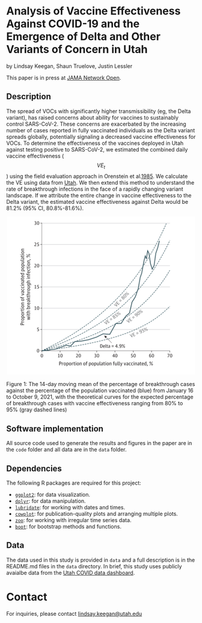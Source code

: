 # Analysis of Vaccine Effectiveness Against COVID-19 and the Emergence of Delta and Other Variants of Concern in Utah
by Lindsay Keegan, Shaun Truelove, Justin Lessler

This paper is in press at [JAMA Network Open](https://jamanetwork.com/journals/jamanetworkopen/article-abstract/2787438).


## Description 
The spread of VOCs with significantly higher transmissibility (eg, the Delta variant), has raised concerns about ability for vaccines to sustainably control SARS-CoV-2. These concerns are exacerbated by the increasing number of cases reported in fully vaccinated individuals as the Delta variant spreads globally, potentially signaling a decreased vaccine effectiveness for VOCs. To determine the effectiveness of the vaccines deployed in Utah against testing positive to SARS-CoV-2, we estimated the combined daily vaccine effectiveness ($$VE_t$$) using the field evaluation approach in Orenstein et al.[1985](https://pubmed.ncbi.nlm.nih.gov/3879673/). We calculate the VE using data from [Utah](https://coronavirus-dashboard.utah.gov/overview.html). We then extend this method to understand the rate of breakthrough infections in the face of a rapidly changing variant landscape. If we attribute the entire change in vaccine effectiveness to the Delta variant, the estimated vaccine effectiveness against Delta would be 81.2% (95% CI, 80.8%-81.6%).

<div align="center">
  <img src="figures/VEFigure.png" alt="Figure2" width="500"/>
</div>

Figure 1: The 14-day moving mean of the percentage of breakthrough cases against the percentage of the population vaccinated (blue) from January 16 to October 9, 2021, with the theoretical curves for the expected percentage of breakthrough cases with vaccine effectiveness ranging from 80% to 95% (gray
dashed lines)

## Software implementation

All source code used to generate the results and figures in the paper are in the `code` folder and all data are in the `data` folder. 

## Dependencies

The following R packages are required for this project:

- [`ggplot2`](https://cran.r-project.org/package=ggplot2): for data visualization.
- [`dplyr`](https://cran.r-project.org/package=dplyr): for data manipulation.
- [`lubridate`](https://cran.r-project.org/package=lubridate): for working with dates and times.
- [`cowplot`](https://cran.r-project.org/package=cowplot): for publication-quality plots and arranging multiple plots.
- [`zoo`](https://cran.r-project.org/package=zoo): for working with irregular time series data.
- [`boot`](https://cran.r-project.org/package=boot): for bootstrap methods and functions.

## Data

The data used in this study is provided in `data` and a full description is in the README.md files in the `data` directory. In brief, this study uses publicly avaialbe data from the [Utah COVID data dashboard](https://coronavirus-dashboard.utah.gov/overview.html).

# Contact
For inquiries, please contact lindsay.keegan@utah.edu
